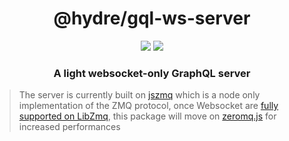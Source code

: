 <h1 align=center>@hydre/gql-ws-server</h1>
<p align=center>
  <img src="https://img.shields.io/github/license/HydreIO/gql-ws-server.svg?style=for-the-badge" />
  <a href="https://discord.gg/bRSpRpD">
    <img src="https://img.shields.io/discord/398114799776694272.svg?logo=discord&style=for-the-badge" />
  </a>
</p>

<h3 align=center>A light websocket-only GraphQL server</h3>

> The server is currently built on [jszmq](https://github.com/zeromq/jszmq) which is a node only implementation of the ZMQ protocol, once Websocket are [fully supported on LibZmq](https://github.com/zeromq/libzmq/issues/3581), this package will move on [zeromq.js](https://github.com/zeromq/zeromq.js) for increased performances